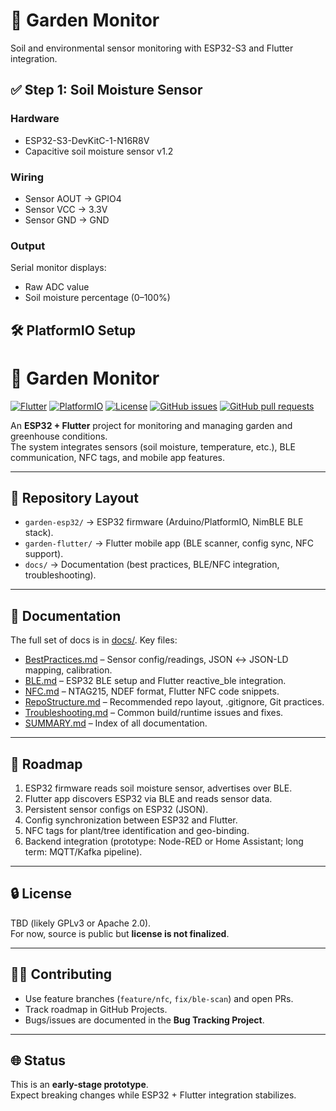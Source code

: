 # 🌿 Garden Monitor

Soil and environmental sensor monitoring with ESP32-S3 and Flutter integration.

## ✅ Step 1: Soil Moisture Sensor

### Hardware
- ESP32-S3-DevKitC-1-N16R8V
- Capacitive soil moisture sensor v1.2

### Wiring
- Sensor AOUT → GPIO4
- Sensor VCC  → 3.3V
- Sensor GND  → GND

### Output
Serial monitor displays:
- Raw ADC value
- Soil moisture percentage (0–100%)

## 🛠 PlatformIO Setup

# 🌱 Garden Monitor

[![Flutter](https://img.shields.io/badge/Flutter-3.32-blue?logo=flutter)](https://flutter.dev)
[![PlatformIO](https://img.shields.io/badge/PlatformIO-ESP32-orange?logo=espressif)](https://platformio.org)
[![License](https://img.shields.io/badge/license-TBD-lightgrey)](./LICENSE)
[![GitHub issues](https://img.shields.io/github/issues/turanga-lila/garden-esp32)](https://github.com/turanga-lila/garden-esp32/issues)
[![GitHub pull requests](https://img.shields.io/github/issues-pr/turanga-lila/garden-esp32)](https://github.com/turanga-lila/garden-esp32/pulls)


An **ESP32 + Flutter** project for monitoring and managing garden and greenhouse conditions.  
The system integrates sensors (soil moisture, temperature, etc.), BLE communication, NFC tags, and mobile app features.

---

## 📂 Repository Layout
- `garden-esp32/` → ESP32 firmware (Arduino/PlatformIO, NimBLE BLE stack).
- `garden-flutter/` → Flutter mobile app (BLE scanner, config sync, NFC support).
- `docs/` → Documentation (best practices, BLE/NFC integration, troubleshooting).

---

## 📖 Documentation
The full set of docs is in [docs/](docs/). Key files:

- [BestPractices.md](docs/BestPractices.md) – Sensor config/readings, JSON ↔ JSON-LD mapping, calibration.
- [BLE.md](docs/BLE.md) – ESP32 BLE setup and Flutter reactive_ble integration.
- [NFC.md](docs/NFC.md) – NTAG215, NDEF format, Flutter NFC code snippets.
- [RepoStructure.md](docs/RepoStructure.md) – Recommended repo layout, .gitignore, Git practices.
- [Troubleshooting.md](docs/Troubleshooting.md) – Common build/runtime issues and fixes.
- [SUMMARY.md](docs/SUMMARY.md) – Index of all documentation.

---

## 🚀 Roadmap
1. ESP32 firmware reads soil moisture sensor, advertises over BLE.
2. Flutter app discovers ESP32 via BLE and reads sensor data.
3. Persistent sensor configs on ESP32 (JSON).
4. Config synchronization between ESP32 and Flutter.
5. NFC tags for plant/tree identification and geo-binding.
6. Backend integration (prototype: Node-RED or Home Assistant; long term: MQTT/Kafka pipeline).

---

## 🔒 License
TBD (likely GPLv3 or Apache 2.0).  
For now, source is public but **license is not finalized**.

---

## 👩‍💻 Contributing
- Use feature branches (`feature/nfc`, `fix/ble-scan`) and open PRs.
- Track roadmap in GitHub Projects.
- Bugs/issues are documented in the **Bug Tracking Project**.

---

## 🌐 Status
This is an **early-stage prototype**.  
Expect breaking changes while ESP32 + Flutter integration stabilizes.
